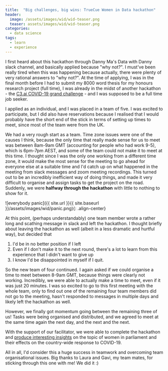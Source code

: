 ```yaml
---
title:  "Big challenges, big wins: TrueCue Women in Data hackathon"
header:
  image: /assets/images/wid/wid-teaser.png
  teaser: assets/images/wid/wid-teaser.png
categories: 
  - data science
tags:
  - learn
  - experience
---
```


I first heard about this hackathon through Danny Ma's Data with Danny slack channel, and basically applied because "why not?". I must've been really tired when this was happening because actually, there were plenty of very rational answers to "why not?". At the time of applying, I was in the final month before I had to submit my 8000 word thesis for my honours research project (full time), I was already in the midst of another hackathon - the [C3.ai COVID-19 grand challenge] - and I was supposed to be a full time job seeker. 

I applied as an individual, and I was placed in a team of five. I was excited to participate, but I did also have reservations because I realised that I would probably have the short end of the stick in terms of setting up times to meet, since most of the team were from the UK.

We had a very rough start as a team. Time zone issues were one of the causes I think, because the only time that really made sense for us to meet was between 8am-9am GMT (accounting for people who had work 9-5), which is 6pm-7pm AEST, and some of the team could not make it to meet at this time. I thought since I was the only one working from a different time zone, it would make the most sense for the meeting to go ahead for everyone else at a suitable time and I'd catch up on what happened in the meeting from slack messages and zoom meeting recordings. This turned out to be an incredibly inefficient way of doing things, and made it very difficult to organise and assign tasks to get the project on the road. Suddenly, we were **halfway through the hackathon** with little to nothing to show for it. 

![everybody panic]({{ site.url }}{{ site.baseurl }}/assets/images/wid/panic.png){: .align-center}

At this point, (perhaps understandably) one team member wrote a rather long and scathing message in slack and left the hackathon. I thought briefly about leaving the hackathon as well (albeit in a less dramatic and hurtful way), but decided that 

1. I'd be in no better position if I left
2. Even if I don't make it to the next round, there's a lot to learn from this experience that I didn't want to give up
3. I know I'd be disappointed in myself if I quit.

So the new team of four continued. I again asked if we could organise a time to meet between 8-9am GMT, because things were clearly not working. Incredibly, we were able to actually make a time to meet, even if it was just 20 minutes. I was so excited to go to this first meeting with the whole team, only to find out one of the remaining four team members did not go to the meeting, hasn't responded to messages in multiple days and likely left the hackathon as well. 

However, we finally got momentum going between the remaining three of us! Tasks were being organised and distributed, and we agreed to meet at the same time again the next day, and the next and the next.

With the support of our facilitator, we were able to complete the hackathon and [produce interesting insights] on the topic of women in parliament and their effects on the country-wide response to COVID-19. 

All in all, I'd consider this a huge success in teamwork and overcoming team organisational issues. Big thanks to Laura and Gavi, my team mates, for sticking through this one with me! We did it :)


[C3.ai COVID-19 grand challenge]: https://c3.ai/c3-ai-covid-19-grand-challenge/
[produce interesting insights]: https://www.lillian-zhang.com/portfolio/WiD/
